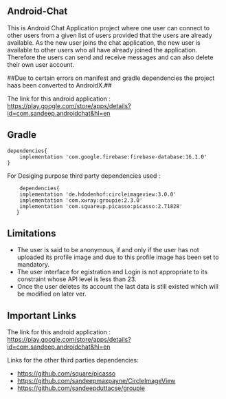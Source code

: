 Android-Chat
------------

This is Android Chat Application project where one user can connect to other users from a given list of users provided that the users are already available. As the new user joins the chat application, the new user is available to other users who all have already joined the application. Therefore the users can send and receive messages and can also delete their own user account.

##Due to certain errors on manifest and gradle dependencies the project haas been converted to AndroidX.##

The link for this android application : https://play.google.com/store/apps/details?id=com.sandeep.androidchat&hl=en

Gradle
------
``` dependecies used
dependencies{
    implementation 'com.google.firebase:firebase-database:16.1.0'
}
```


For Desiging purpose third party dependencies used :

```
    dependencies{
    implementation 'de.hdodenhof:circleimageview:3.0.0'
    implementation 'com.xwray:groupie:2.3.0'
    implementation 'com.squareup.picasso:picasso:2.71828'   
   }
   ```
   
   Limitations
   -----------
   
   * The user is said to be anonymous, if and only if the user has not uploaded its profile image and due to this profile image has been set to mandatory.
   * The user interface for egistration and Login is not appropriate to its constraint whose API level is less than 23.
   * Once the user deletes its account the last data is still existed which will be modified on later ver.
   
   Important Links
   ---------------
   The link for this android application : https://play.google.com/store/apps/details?id=com.sandeep.androidchat&hl=en
   
   Links for the other third parties dependencies:
   * https://github.com/square/picasso
   * https://github.com/sandeepmaxpayne/CircleImageView
   * https://github.com/sandeepduttacse/groupie
   
      
   
   
